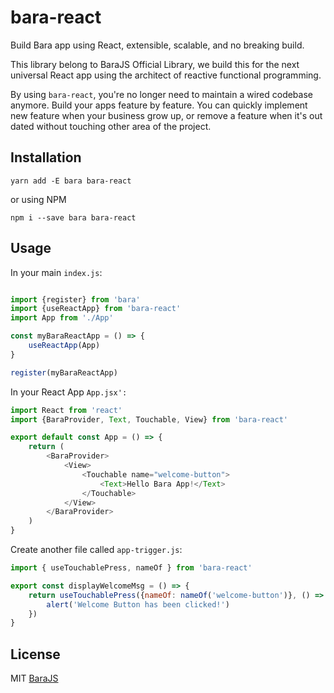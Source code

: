 # bara-react

Build Bara app using React, extensible, scalable, and no breaking build.

This library belong to BaraJS Official Library, we build this for the next universal React app using the architect of reactive functional programming.

By using `bara-react`, you're no longer need to maintain a wired codebase anymore. Build your apps feature by feature. You can quickly implement new feature when your business grow up, or remove a feature when it's out dated without touching other area of the project.

## Installation

```
yarn add -E bara bara-react
```
 or using NPM

```
npm i --save bara bara-react
```


## Usage

In your main `index.js`:
```javascript

import {register} from 'bara'
import {useReactApp} from 'bara-react'
import App from './App'

const myBaraReactApp = () => {
    useReactApp(App)
}

register(myBaraReactApp)
```


In your React App `App.jsx':`

```javascript
import React from 'react'
import {BaraProvider, Text, Touchable, View} from 'bara-react'

export default const App = () => {
    return (
        <BaraProvider>
            <View>
                <Touchable name="welcome-button">
                    <Text>Hello Bara App!</Text>
                </Touchable>
            </View>
        </BaraProvider>
    )
}
```
Create another file called `app-trigger.js`:

```javascript
import { useTouchablePress, nameOf } from 'bara-react'

export const displayWelcomeMsg = () => {
    return useTouchablePress({nameOf: nameOf('welcome-button')}, () => {
        alert('Welcome Button has been clicked!')
    })
}
```

## License

MIT   [BaraJS](https://barajs.dev)

